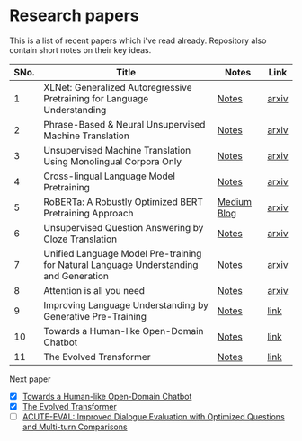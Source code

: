 # Research papers

This is a list of recent papers which i've read already. Repository also contain short notes on their key ideas.

|  SNo. | Title |  Notes  |  Link  |
|--|--|--|--|
| 1  | XLNet: Generalized Autoregressive Pretraining for Language Understanding  |   [Notes](notes/XLNet.md)  | [arxiv](https://arxiv.org/abs/1906.08237) |
| 2 | Phrase-Based & Neural Unsupervised Machine Translation |   [Notes](notes/phrase-based-translation.md)   | [arxiv](https://arxiv.org/abs/1804.07755) |
| 3 | Unsupervised Machine Translation Using Monolingual Corpora Only | [Notes](notes/monolingual-translation.md)  | [arxiv](https://arxiv.org/abs/1711.00043) |
| 4 | Cross-lingual Language Model Pretraining |  [Notes](notes/XLM.md)  | [arxiv](https://arxiv.org/abs/1901.07291) |
| 5 | RoBERTa: A Robustly Optimized BERT Pretraining Approach |   [Medium Blog](https://towardsdatascience.com/robustly-optimized-bert-pretraining-approaches-537dc66522dd) | [arxiv](https://arxiv.org/abs/1907.11692) |
| 6 | Unsupervised Question Answering by Cloze Translation |  [Notes](notes/cloze-translation.md) | [arxiv](https://arxiv.org/abs/1906.04980) |
| 7 | Unified Language Model Pre-training for Natural Language Understanding and Generation | [Notes](notes/UNILM.md)  | [arxiv](https://arxiv.org/abs/1905.03197) |
| 8 | Attention is all you need | [Notes](notes/Attention-Is-All-You-Need.md)  | [arxiv](https://arxiv.org/abs/1706.03762) |
| 9 | Improving Language Understanding by Generative Pre-Training | [Notes](notes/gpt.md)  | [link](https://s3-us-west-2.amazonaws.com/openai-assets/research-covers/language-unsupervised/language_understanding_paper.pdf) |
| 10 | Towards a Human-like Open-Domain Chatbot | [Notes](notes/meena.md)  | [link](https://arxiv.org/abs/2001.09977) |
| 11 | The Evolved Transformer | [Notes](evolved-transformer.md)  | [link](https://arxiv.org/abs/1901.11117) |

Next paper
 - [x] [Towards a Human-like Open-Domain Chatbot](https://arxiv.org/abs/2001.09977)
 - [x] [The Evolved Transformer](https://arxiv.org/abs/1901.11117)
 - [ ] [ACUTE-EVAL: Improved Dialogue Evaluation with Optimized Questions and Multi-turn Comparisons](https://arxiv.org/abs/1909.03087)
